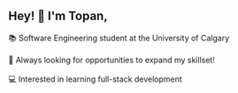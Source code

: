 ## Hey! 👋 I'm Topan,

📚 Software Engineering student at the University of Calgary<br><br>
🧠 Always looking for opportunities to expand my skillset!<br><br>
💻 Interested in learning full-stack development
